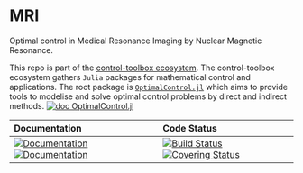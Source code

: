 # MRI

[ci-img]: https://github.com/control-toolbox/MRI/actions/workflows/CI.yml/badge.svg?branch=main
[ci-url]: https://github.com/control-toolbox/MRI/actions/workflows/CI.yml?query=branch%3Amain

[co-img]: https://codecov.io/gh/control-toolbox/MRI/branch/main/graph/badge.svg?token=YM5YQQUSO3
[co-url]: https://codecov.io/gh/control-toolbox/MRI

[doc-dev-img]: https://img.shields.io/badge/docs-dev-blue.svg
[doc-dev-url]: https://control-toolbox.org/MRI/dev/

[doc-stable-img]: https://img.shields.io/badge/docs-stable-blue.svg
[doc-stable-url]: https://control-toolbox.org/MRI/stable/

Optimal control in Medical Resonance Imaging by Nuclear Magnetic Resonance.

This repo is part of the [control-toolbox ecosystem](https://github.com/control-toolbox). 
The control-toolbox ecosystem gathers `Julia` packages for mathematical control and applications. The root package is [`OptimalControl.jl`](https://github.com/control-toolbox/OptimalControl.jl) which aims to provide tools to modelise and solve optimal control problems by direct and indirect methods. [![doc OptimalControl.jl](https://img.shields.io/badge/doc-OptimalControl.jl-blue)](http://control-toolbox.org/docs/optimalcontrol)

| **Documentation**  | **Code Status**  |
|:-------------------|:-----------------|
| [![Documentation][doc-stable-img]][doc-stable-url] [![Documentation][doc-dev-img]][doc-dev-url] | [![Build Status][ci-img]][ci-url] [![Covering Status][co-img]][co-url] |
